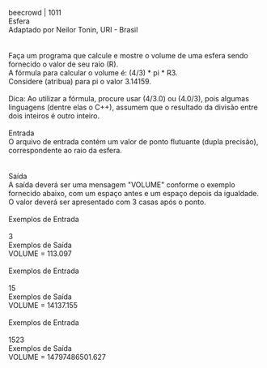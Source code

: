 beecrowd | 1011<br/>
Esfera<br/>
Adaptado por Neilor Tonin, URI - Brasil<br/>
<br/><br/>
Faça um programa que calcule e mostre o volume de uma esfera sendo fornecido o valor de seu raio (R). 
<br/> A fórmula para calcular o volume é: (4/3) * pi * R3. 
<br/>Considere (atribua) para pi o valor 3.14159.<br/>
<br/>
Dica: Ao utilizar a fórmula, procure usar (4/3.0) ou (4.0/3), pois algumas linguagens (dentre elas o C++), assumem que o resultado da divisão entre dois inteiros é outro inteiro.<br/>
<br/>
Entrada<br/>
O arquivo de entrada contém um valor de ponto flutuante (dupla precisão), correspondente ao raio da esfera.<br/>
<br/><br/>
Saída<br/>
A saída deverá ser uma mensagem "VOLUME" conforme o exemplo fornecido abaixo, com um espaço antes e um espaço depois da igualdade.<br/> O valor deverá ser apresentado com 3 casas após o ponto.
<br/><br/>
Exemplos de Entrada<br/>	
3<br/>
Exemplos de Saída<br/>
VOLUME = 113.097
<br/><br/>
Exemplos de Entrada<br/>	
15<br/>
Exemplos de Saída<br/>
VOLUME = 14137.155
<br/><br/>
Exemplos de Entrada<br/>	
1523<br/>
Exemplos de Saída<br/>
VOLUME = 14797486501.627

